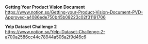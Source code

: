 ﻿

**Getting Your Product Vision Document**  
https://www.notion.so/Getting-your-Product-Vision-Document-PVD-Approved-a4086ede750b45b08223c02f31191706   

**Yelp Dataset Challenge 2**   
https://www.notion.so/Yelp-Dataset-Challenge-2-a700a2586cc44c78944a506a2f9d46c6   
